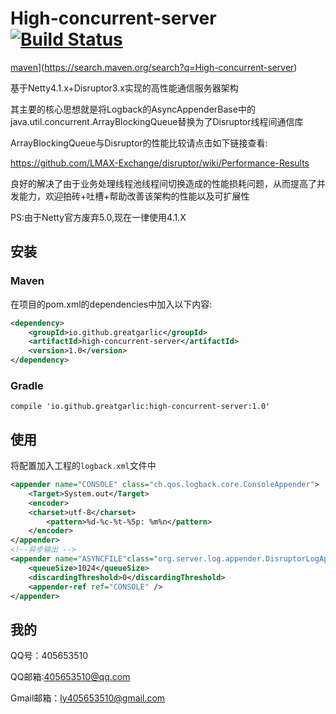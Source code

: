 # High-concurrent-server [![Build Status](https://travis-ci.org/GreatGarlic/High-concurrent-server.svg?branch=master)](https://travis-ci.org/GreatGarlic/High-concurrent-server)
[maven](https://maven-badges.herokuapp.com/maven-central/io.github.greatgarlic/High-concurrent-server/badge.svg)](https://search.maven.org/search?q=High-concurrent-server)

基于Netty4.1.x+Disruptor3.x实现的高性能通信服务器架构

其主要的核心思想就是将Logback的AsyncAppenderBase中的java.util.concurrent.ArrayBlockingQueue替换为了Disruptor线程间通信库

ArrayBlockingQueue与Disruptor的性能比较请点击如下链接查看:

<https://github.com/LMAX-Exchange/disruptor/wiki/Performance-Results>

良好的解决了由于业务处理线程池线程间切换造成的性能损耗问题，从而提高了并发能力，欢迎拍砖+吐槽+帮助改善该架构的性能以及可扩展性

PS:由于Netty官方废弃5.0,现在一律使用4.1.X

## 安装

### Maven

在项目的pom.xml的dependencies中加入以下内容:

``` xml
<dependency>
    <groupId>io.github.greatgarlic</groupId>
    <artifactId>high-concurrent-server</artifactId>
    <version>1.0</version>
</dependency>
```

### Gradle

``` Gradle
compile 'io.github.greatgarlic:high-concurrent-server:1.0'
```

## 使用

将配置加入工程的```logback.xml```文件中

``` xml
<appender name="CONSOLE" class="ch.qos.logback.core.ConsoleAppender">
    <Target>System.out</Target>
    <encoder>
    <charset>utf-8</charset>
        <pattern>%d-%c-%t-%5p: %m%n</pattern>
    </encoder>
</appender>
<!--异步输出 -->
<appender name="ASYNCFILE"class="org.server.log.appender.DisruptorLogAppender">
    <queueSize>1024</queueSize>
    <discardingThreshold>0</discardingThreshold>
    <appender-ref ref="CONSOLE" />
</appender>
```


## 我的

QQ号：405653510

QQ邮箱:405653510@qq.com

Gmail邮箱：ly405653510@gmail.com
